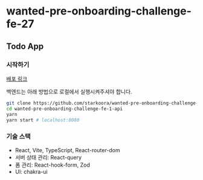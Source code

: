 # wanted-pre-onboarding-challenge-fe-27

## Todo App

### 시작하기

[배포 링크](https://todos-kappa-cyan.vercel.app)

백엔드는 아래 방법으로 로컬에서 실행시켜주셔야 합니다.

```bash
git clone https://github.com/starkoora/wanted-pre-onboarding-challenge-fe-1-api
cd wanted-pre-onboarding-challenge-fe-1-api
yarn
yarn start # localhost:8080
```

### 기술 스택

- React, Vite, TypeScript, React-router-dom
- 서버 상태 관리: React-query
- 폼 관리: React-hook-form, Zod
- UI: chakra-ui
